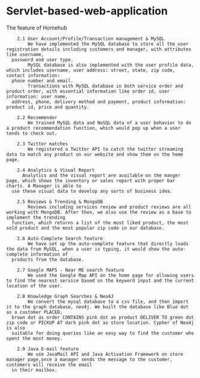 # Servlet-based-web-application

The feature of Homehub

    	2.1 User Account/Profile/Transaction management & MySQL
			We have implemented the MySQL database to store all the user registration details including customers and manager, with attributes like username, 
      password and user type.
			MySQL database is also implemented with the user profile data, which includes username, user address: street, state, zip code, contact information: 
      phone number and email.
			Transactions with MySQL database in both service order and product order, with essential information like order id, user information: user name, 
      address, phone, delivery method and payment, product information: product id, price and quantity.
      
		2.2 Recommender
			We trained MySQL data and NoSQL data of a user behavior to do a product recommendation function, which would pop up when a user tends to check out.
      
		2.3 Twitter matches
			We registered a Twitter API to catch the twitter streaming data to match any product on our website and show them on the home page.
      
		2.4 Analytics & Visual Report
		  Analytics and the visual report are available on the manger page, which shows the inventory or sales report with proper bar charts. A Manager is able to 
      use these visual data to develop any sorts of business idea.
      
		2.5 Reviews & Trending & MongoDB
			Reviews including services review and product reviews are all working with MongoDB. After then, we also use the review as a base to implement the trending 
      function, which returns a list of the most liked product, the most sold product and the most popular zip code in our database.
      
		2.6 Auto-Complete Search feature
			We have set up the auto-complete feature that directly loads the data from MySQL, when a user is typing, it would show the auto-complete information of 
      products from the database.
      
		2.7 Google MAPS - Near ME search feature
			We used the Google Map API on the home page for allowing users to find the nearest service based on the keyword input and the current location of the user.
      
		2.8 Knowledge Graph Searches & Neo4J
			We convert the mysql database to a csv file, and then import it to the graph database, neo4j. We built the database like Blue dot as a customer PLACED, 
      brown dot as order CONTAINS pink dot as product DELIVER TO green dot zip code or PICKUP AT dark pink dot as store location. Cypher of Neo4j is also 
      suitable for doing queries like an easy way to find the customer who spent the most money.

		2.9 Java E-mail feature
			We use JavaMail API and Java Activation Framework on store manager page,once a manager sends the message to the customer, customers will receive the email 
      in their mailbox.
